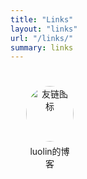 ```yaml
---
title: "Links"
layout: "links"
url: "/links/"
summary: links
---
```

<style>
.friend-links {
  display: flex;
  justify-content: space-between; /* 让元素均匀分布在一排 */
  flex-wrap: wrap; /* 允许元素换行 */
}

.friend-link {
  display: inline-block;
  margin: 5%;
  text-align: center;
  text-decoration: none;
  color: var(--content);
  max-width: 15%;
}

.friend-link img {
  width: 100%;
  height: auto;
  border-radius: 50%;
}

.friend-link .name {
  margin-top: 5px;
}
</style>

<div class="friend-links">
  <a class="friend-link" href="https://www.luolin.online/" target="_blank">
    <img src="https://www.luolin.online/signal.png" alt="友链图标">
    <div class="name">luolin的博客</div>
  </a>
  <!-- 添加更多友链元素 -->
</div>


